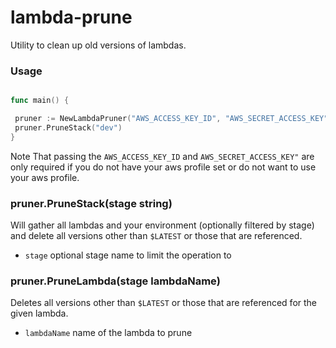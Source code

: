 # lambda-prune

Utility to clean up old versions of lambdas.


### Usage

```go

func main() {

 pruner := NewLambdaPruner("AWS_ACCESS_KEY_ID", "AWS_SECRET_ACCESS_KEY", "AWS_REGION")
 pruner.PruneStack("dev") 
}

```
Note That passing the `AWS_ACCESS_KEY_ID` and `AWS_SECRET_ACCESS_KEY"` are only required if you do not have your aws profile set or do not want to use your aws profile. 

### pruner.PruneStack(stage string)
Will gather all lambdas and your environment (optionally filtered by stage) and delete all versions other than `$LATEST` or those that are referenced. 

* `stage` optional stage name to limit the operation to

### pruner.PruneLambda(stage lambdaName)
Deletes all versions other than `$LATEST` or those that are referenced for the given lambda.

* `lambdaName` name of the lambda to prune


